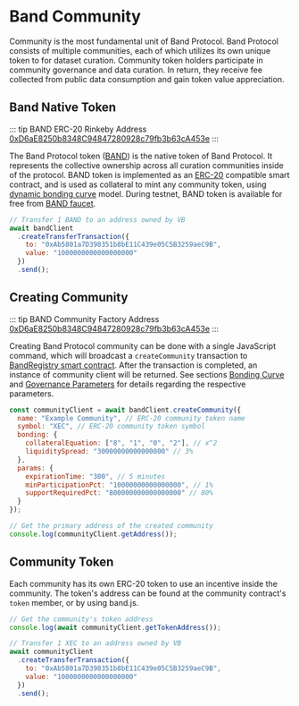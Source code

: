 # Band Community

Community is the most fundamental unit of Band Protocol. Band Protocol consists of multiple communities, each of which utilizes its own unique token to for dataset curation. Community token holders participate in community governance and data curation. In return, they receive fee collected from public data consumption and gain token value appreciation.

## Band Native Token

::: tip BAND ERC-20 Rinkeby Address
[0xD6aE8250b8348C94847280928c79fb3b63cA453e](https://rinkeby.etherscan.io/token/0xD6aE8250b8348C94847280928c79fb3b63cA453e)
:::

The Band Protocol token ([BAND](https://rinkeby.etherscan.io/token/0xD6aE8250b8348C94847280928c79fb3b63cA453e)) is the native token of Band Protocol. It represents the collective ownership across all curation communities inside of the protocol. BAND token is implemented as an [ERC-20](https://eips.ethereum.org/EIPS/eip-20) compatible smart contract, and is used as collateral to mint any community token, using [dynamic bonding curve](/docs/bonding-curve.md) model. During testnet, BAND token is available for free from [BAND faucet](https://faucet.bandprotocol.com).

```javascript
// Transfer 1 BAND to an address owned by VB
await bandClient
  .createTransferTransaction({
    to: "0xAb5801a7D398351b8bE11C439e05C5B3259aeC9B",
    value: "1000000000000000000"
  })
  .send();
```

## Creating Community

::: tip BAND Community Factory Address
[0xD6aE8250b8348C94847280928c79fb3b63cA453e](https://rinkeby.etherscan.io/address/0xD6aE8250b8348C94847280928c79fb3b63cA453e)
:::

Creating Band Protocol community can be done with a single JavaScript command, which will broadcast a `createCommunity` transaction to [BandRegistry smart contract](https://rinkeby.etherscan.io/address/0xb7F652Ffbd4Cb1eb8EC9E10E05B01204084ef903#writeContract). After the transaction is completed, an instance of community client will be returned. See sections [Bonding Curve](/docs/bonding-curve.md) and [Governance Parameters](/docs/parameters.md) for details regarding the respective parameters.

```javascript
const communityClient = await bandClient.createCommunity({
  name: "Example Community", // ERC-20 community token name
  symbol: "XEC", // ERC-20 community token symbol
  bonding: {
    collateralEquation: ["8", "1", "0", "2"], // x^2
    liquiditySpread: "30000000000000000" // 3%
  },
  params: {
    expirationTime: "300", // 5 minutes
    minParticipationPct: "10000000000000000", // 1%
    supportRequiredPct: "800000000000000000" // 80%
  }
});

// Get the primary address of the created community
console.log(communityClient.getAddress());
```

## Community Token

Each community has its own ERC-20 token to use an incentive inside the community. The token's address can be found at the community contract's `token` member, or by using band.js.

```javascript
// Get the community's token address
console.log(await communityClient.getTokenAddress());

// Transfer 1 XEC to an address owned by VB
await communityClient
  .createTransferTransaction({
    to: "0xAb5801a7D398351b8bE11C439e05C5B3259aeC9B",
    value: "1000000000000000000"
  })
  .send();
```

<!--
## Bonding Curve

Band Protocol integrates the concept of [dynamic bonding curve](https://medium.com/@simondlr/tokens-2-0-curved-token-bonding-in-curation-markets-1764a2e0bee5) into every community. During community creation, the creator specifies two parameters related to bonding curve.

### Collateral Equation

Collateral equation defines the relationship between the current community token supply and the total BAND token collateralized in the system.

### Liquidity Spread

TODO

## Governance Parameters

Governance Parameters are

```javascript
// Propose a transaction to adjust bonding curve liquidity spread
await communityClient.createProposeTransaction({
  reason: "The current 3% spread is too high; let's adjust to 1%",
  keys: ["bonding:liquidity_spread"],
  values: ["10000000000000000"] // 1%
});

// Vote for an existing proposal
await communityClient.createVoteTransaction({
  proposalId: 1, // The unique ID of the proposal, found from transacion log
  yesVote: 100, // Amount of token allocated to vote for YES
  noVote: 0 // Amount of token allocated to vote for NO
});
```

## Dele

## Next Steps -->
